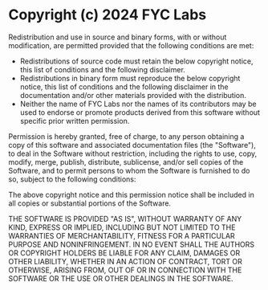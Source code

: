 # Copyright (c) 2024 FYC Labs

Redistribution and use in source and binary forms, with or without
modification, are permitted provided that the following conditions are
met:

- Redistributions of source code must retain the below copyright
    notice, this list of conditions and the following disclaimer.
- Redistributions in binary form must reproduce the below
    copyright notice, this list of conditions and the following
    disclaimer in the documentation and/or other materials provided
    with the distribution.
- Neither the name of FYC Labs nor the names of its contributors may be used to endorse 
    or promote products derived from this software without specific prior written permission.

Permission is hereby granted, free of charge, to any person obtaining a copy
of this software and associated documentation files (the "Software"), to deal
in the Software without restriction, including the rights to use, copy, modify,
merge, publish, distribute, sublicense, and/or sell copies of the Software, and
to permit persons to whom the Software is furnished to do so, subject to the
following conditions:

The above copyright notice and this permission notice shall be included in
all copies or substantial portions of the Software.

THE SOFTWARE IS PROVIDED "AS IS", WITHOUT WARRANTY OF ANY KIND, EXPRESS OR
IMPLIED, INCLUDING BUT NOT LIMITED TO THE WARRANTIES OF MERCHANTABILITY,
FITNESS FOR A PARTICULAR PURPOSE AND NONINFRINGEMENT. IN NO EVENT SHALL THE
AUTHORS OR COPYRIGHT HOLDERS BE LIABLE FOR ANY CLAIM, DAMAGES OR OTHER
LIABILITY, WHETHER IN AN ACTION OF CONTRACT, TORT OR OTHERWISE, ARISING FROM,
OUT OF OR IN CONNECTION WITH THE SOFTWARE OR THE USE OR OTHER DEALINGS IN THE
SOFTWARE.
